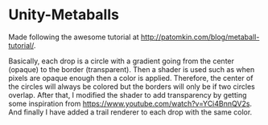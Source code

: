 # Unity-Metaballs

Made following the awesome tutorial at http://patomkin.com/blog/metaball-tutorial/.

Basically, each drop is a circle with a gradient going from the center (opaque) to the border (transparent). 
Then a shader is used such as when pixels are opaque enough then a color is applied. 
Therefore, the center of the circles will always be colored but the borders will only be if two circles overlap.
After that, I modified the shader to add transparency by getting some inspiration from https://www.youtube.com/watch?v=YCi4BnnQV2s.
And finally I have added a trail renderer to each drop with the same color.